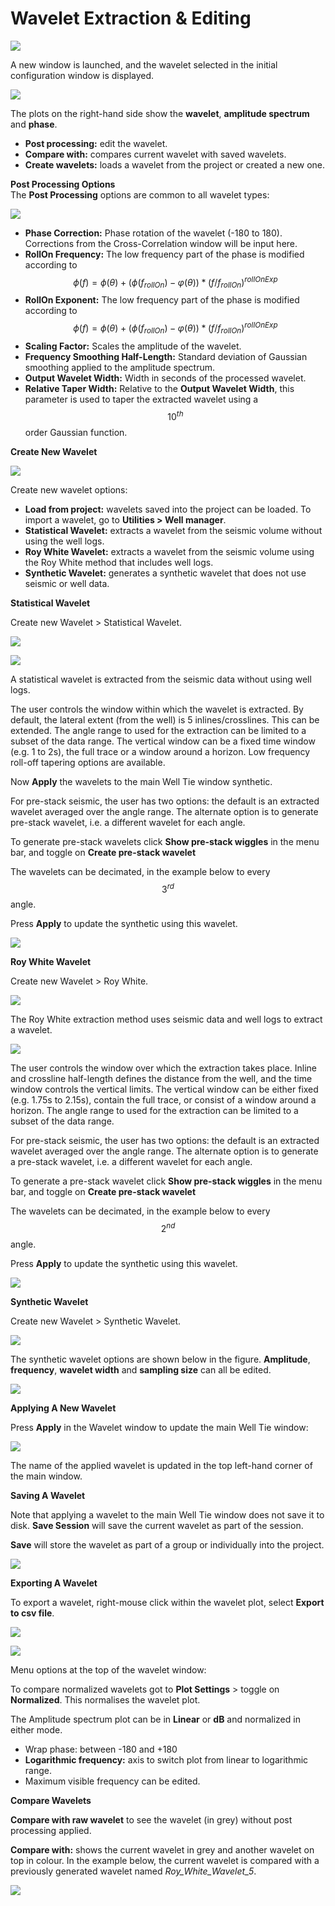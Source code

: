 # Wavelet Extraction & Editing

![](../../../.gitbook/assets/222_interpretation.png)

A new window is launched, and the wavelet selected in the initial configuration window is displayed.

![](../../../.gitbook/assets/223_interpretation.png)

The plots on the right-hand side show the **wavelet**, **amplitude spectrum** and **phase**.

* **Post processing:** edit the wavelet. 
* **Compare with:** compares current wavelet with saved wavelets.
* **Create wavelets:** loads a wavelet from the project or created a new one.

**Post Processing Options**  
The **Post Processing** options are common to all wavelet types:

![](../../../.gitbook/assets/224_interpretation.png)

* **Phase Correction:** Phase rotation of the wavelet \(-180 to 180\). Corrections from the Cross-Correlation window will be input here.
* **RollOn Frequency:** The low frequency part of the phase is modified according to $$\phi(f)=\phi(\theta) + (\phi(f_{rollOn})-\varphi(\theta)) * (f/ f_{rollOn})^{rollOnExp}$$ 
* **RollOn Exponent:** The low frequency part of the phase is modified according to $$\phi(f)=\phi(\theta) + (\phi(f_{rollOn})-\varphi(\theta)) * (f/ f_{rollOn})^{rollOnExp}$$
* **Scaling Factor:** Scales the amplitude of the wavelet.
* **Frequency Smoothing Half-Length:** Standard deviation of Gaussian smoothing applied to the amplitude spectrum.
* **Output Wavelet Width:** Width in seconds of the processed wavelet.
* **Relative Taper Width:** Relative to the **Output Wavelet Width**, this parameter is used to taper the extracted wavelet using a $$10^{th}$$ order Gaussian function.

**Create New Wavelet**

![](../../../.gitbook/assets/225_interpretation.png)

Create new wavelet options:

* **Load from project:** wavelets saved into the project can be loaded. To import a wavelet, go to **Utilities &gt; Well manager**.
* **Statistical Wavelet:** extracts a wavelet from the seismic volume without using the well logs.
* **Roy White Wavelet:** extracts a wavelet from the seismic volume using the Roy White method that includes well logs.
* **Synthetic Wavelet:** generates a synthetic wavelet that does not use seismic or well data.

**Statistical Wavelet**

Create new Wavelet &gt; Statistical Wavelet.

![](../../../.gitbook/assets/226_interpretation.png)

![](../../../.gitbook/assets/227_interpretation.png)

A statistical wavelet is extracted from the seismic data without using well logs.

The user controls the window within which the wavelet is extracted. By default, the lateral extent \(from the well\) is 5 inlines/crosslines. This can be extended. The angle range to used for the extraction can be limited to a subset of the data range. The vertical window can be a fixed time window \(e.g. 1 to 2s\), the full trace or a window around a horizon. Low frequency roll-off tapering options are available.

Now **Apply** the wavelets to the main Well Tie window synthetic.

For pre-stack seismic, the user has two options: the default is an extracted wavelet averaged over the angle range. The alternate option is to generate pre-stack wavelet, i.e. a different wavelet for each angle.

To generate pre-stack wavelets click **Show pre-stack wiggles** in the menu bar, and toggle on **Create pre-stack wavelet**

The wavelets can be decimated, in the example below to every $$3^{rd}$$ angle.

Press **Apply** to update the synthetic using this wavelet.

![](../../../.gitbook/assets/228_interpretation.png)

**Roy White Wavelet**

Create new Wavelet &gt; Roy White.

![](../../../.gitbook/assets/229_interpretation.png)

The Roy White extraction method uses seismic data and well logs to extract a wavelet.

![](../../../.gitbook/assets/230_interpretation.png)

The user controls the window over which the extraction takes place. Inline and crossline half-length defines the distance from the well, and the time window controls the vertical limits. The vertical window can be either fixed \(e.g. 1.75s to 2.15s\), contain the full trace, or consist of a window around a horizon. The angle range to used for the extraction can be limited to a subset of the data range.

For pre-stack seismic, the user has two options: the default is an extracted wavelet averaged over the angle range. The alternate option is to generate a pre-stack wavelet, i.e. a different wavelet for each angle.

To generate a pre-stack wavelet click **Show pre-stack wiggles** in the menu bar, and toggle on **Create pre-stack wavelet**

The wavelets can be decimated, in the example below to every $$2^{nd}$$ angle.

Press **Apply** to update the synthetic using this wavelet.

![](../../../.gitbook/assets/231_interpretation.png)

**Synthetic Wavelet**

Create new Wavelet &gt; Synthetic Wavelet.

![](../../../.gitbook/assets/232_interpretation.png)

The synthetic wavelet options are shown below in the figure. **Amplitude**, **frequency**, **wavelet width** and **sampling size** can all be edited.

![](../../../.gitbook/assets/233_interpretation.png)

**Applying A New Wavelet**

Press **Apply** in the Wavelet window to update the main Well Tie window:

![](../../../.gitbook/assets/234_interpretation.png)

The name of the applied wavelet is updated in the top left-hand corner of the main window.

**Saving A Wavelet**

Note that applying a wavelet to the main Well Tie window does not save it to disk. **Save Session** will save the current wavelet as part of the session.

**Save** will store the wavelet as part of a group or individually into the project.

![](../../../.gitbook/assets/235_interpretation.png)

**Exporting A Wavelet**

To export a wavelet, right-mouse click within the wavelet plot, select **Export to csv file**.

![](../../../.gitbook/assets/236_interpretation.png)

![](../../../.gitbook/assets/237_interpretation.png)

Menu options at the top of the wavelet window:

To compare normalized wavelets got to **Plot Settings** &gt; toggle on **Normalized**. This normalises the wavelet plot.

The Amplitude spectrum plot can be in **Linear** or **dB** and normalized in either mode.

* Wrap phase: between -180 and +180
* **Logarithmic frequency:** axis to switch plot from linear to logarithmic range.
* Maximum visible frequency can be edited.

**Compare Wavelets**

**Compare with raw wavelet** to see the wavelet \(in grey\) without post processing applied.

**Compare with:** shows the current wavelet in grey and another wavelet on top in colour. In the example below, the current wavelet is compared with a previously generated wavelet named _Roy\_White\_Wavelet\_5_.

![](../../../.gitbook/assets/238_interpretation.png)

